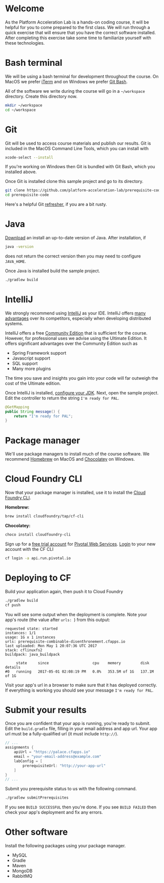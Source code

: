 # Welcome

As the Platform Acceleration Lab is a hands-on coding course, it will be
helpful for you to come prepared to the first class.
We will run through a quick exercise that will ensure that you have the
correct software installed.
After completing this exercise take some time to familiarize yourself
with these technologies.

# Bash terminal
We will be using a bash terminal for development throughout the course.
On MacOS we prefer [iTerm](https://www.iterm2.com/) and on Windows we
prefer [Git Bash](https://git-scm.com/downloads).

All of the software we write during the course will go in a `~/workspace`
directory.
Create this directory now.

```bash
mkdir ~/workspace
cd ~/workspace
```

# Git
Git will be used to access course materials and publish our results.
Git is included in the MacOS Command Line Tools, which you can install
with
```bash
xcode-select --install
```

If you're working on Windows then Git is bundled with Git Bash, which
you installed above.

Once Git is installed clone this sample project and go to its directory.
```bash
git clone https://github.com/platform-acceleration-lab/prerequisite-code.git
cd prerequisite-code
```

Here's a helpful Git [refresher](https://try.github.io), if you are a
bit rusty.

# Java
[Download](http://www.oracle.com/technetwork/java/javase/downloads/jdk8-downloads-2133151.html)
an install an up-to-date version of Java.
After installation, if
```bash
java -version
```
does not return the correct version then you may need to configure
`JAVA_HOME`.

Once Java is installed build the sample project.
```bash
./gradlew build
```

# IntelliJ
We strongly recommend using [IntelliJ](https://www.jetbrains.com/idea/)
as your IDE.
IntelliJ offers [many advantages](https://blog.jetbrains.com/idea/2016/03/enjoying-java-and-being-more-productive-with-intellij-idea/)
over its competitors, especially when developing distributed systems.

IntelliJ offers a free [Community Edition](https://www.jetbrains.com/idea/features/editions_comparison_matrix.html)
that is sufficient for the course.
However, for professional uses we advise using the Ultimate Edition.
It offers significant advantages over the Community Edition such as

- Spring Framework support
- Javascript support
- SQL support
- Many more plugins

The time you save and insights you gain into your code will far outweigh
the cost of the Ultimate edition.

Once IntelliJ is installed, [configure your JDK](https://www.jetbrains.com/help/idea/2017.1/working-with-sdks.html?search=sdk#manage_sdks).
Next, open the sample project.
Edit the controller to return the string `I'm ready for PAL`.

```java
@GetMapping
public String message() {
    return "I'm ready for PAL";
}
```

# Package manager
We'll use package managers to install much of the course software.
We recommend [Homebrew](https://brew.sh/) on MacOS and [Chocolatey](https://chocolatey.org/)
on Windows.

# Cloud Foundry CLI
Now that your package manager is installed, use it to install the
[Cloud Foundry CLI](https://github.com/cloudfoundry/cli).

**Homebrew:**
```bash
brew install cloudfoundry/tap/cf-cli
```

**Chocolatey:**
```bash
choco install cloudfoundry-cli
```

Sign up for a [free trial account](https://account.run.pivotal.io/z/uaa/sign-up)
for [Pivotal Web Services](https://run.pivotal.io/faq/).
[Login](https://github.com/cloudfoundry/cli/#getting-started) to your
new account with the CF CLI
```bash
cf login -a api.run.pivotal.io
```

# Deploying to CF
Build your application again, then push it to Cloud Foundry
```bash
./gradlew build
cf push
```

You will see some output when the deployment is complete.
Note your app's route (the value after `urls: `) from this output:
```no-highlight
requested state: started
instances: 1/1
usage: 1G x 1 instances
urls: prerequisite-combinable-disenthronement.cfapps.io
last uploaded: Mon May 1 20:07:36 UTC 2017
stack: cflinuxfs2
buildpack: java_buildpack

     state     since                    cpu    memory         disk           details
#0   running   2017-05-01 02:08:19 PM   0.0%   353.5M of 1G   137.1M of 1G
```

Visit your app's url in a browser to make sure that it has deployed
correctly.
If everything is working you should see your message
`I'm ready for PAL`.

# Submit your results

Once you are confident that your app is running, you're ready to submit.
Edit the `build.gradle` file, filling in your email address and app url.
Your app url must be a fully-qualified url (it must include `http://`).
 
```groovy
// ...
assignments {
    apiUrl = "https://palace.cfapps.io"
    email = "your-email-address@example.com"
    labConfig = [
        prerequisiteUrl: "http://your-app-url"
    ]
}
// ...
```

Submit you prerequisite status to us with the following command.

```bash
./gradlew submitPrerequisites
```

If you see `BUILD SUCCESSFUL` then you're done.
If you see `BUILD FAILED` then check your app's deployment and fix any
errors.

# Other software
Install the following packages using your package manager.

- MySQL
- Gradle
- Maven
- MongoDB
- RabbitMQ
